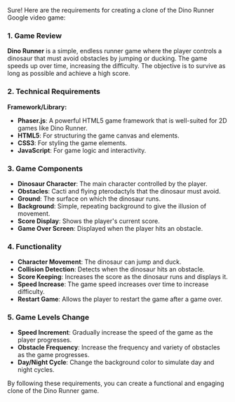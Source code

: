 Sure! Here are the requirements for creating a clone of the Dino Runner Google video game:

### 1. Game Review

**Dino Runner** is a simple, endless runner game where the player controls a dinosaur that must avoid obstacles by jumping or ducking. The game speeds up over time, increasing the difficulty. The objective is to survive as long as possible and achieve a high score.

### 2. Technical Requirements

**Framework/Library:**

- **Phaser.js**: A powerful HTML5 game framework that is well-suited for 2D games like Dino Runner.
- **HTML5**: For structuring the game canvas and elements.
- **CSS3**: For styling the game elements.
- **JavaScript**: For game logic and interactivity.

### 3. Game Components

- **Dinosaur Character**: The main character controlled by the player.
- **Obstacles**: Cacti and flying pterodactyls that the dinosaur must avoid.
- **Ground**: The surface on which the dinosaur runs.
- **Background**: Simple, repeating background to give the illusion of movement.
- **Score Display**: Shows the player's current score.
- **Game Over Screen**: Displayed when the player hits an obstacle.

### 4. Functionality

- **Character Movement**: The dinosaur can jump and duck.
- **Collision Detection**: Detects when the dinosaur hits an obstacle.
- **Score Keeping**: Increases the score as the dinosaur runs and displays it.
- **Speed Increase**: The game speed increases over time to increase difficulty.
- **Restart Game**: Allows the player to restart the game after a game over.

### 5. Game Levels Change

- **Speed Increment**: Gradually increase the speed of the game as the player progresses.
- **Obstacle Frequency**: Increase the frequency and variety of obstacles as the game progresses.
- **Day/Night Cycle**: Change the background color to simulate day and night cycles.

By following these requirements, you can create a functional and engaging clone of the Dino Runner game.
